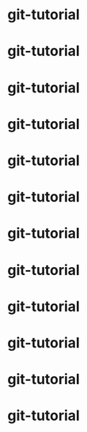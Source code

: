 # git-tutorial
# git-tutorial
# git-tutorial
# git-tutorial
# git-tutorial
# git-tutorial
# git-tutorial
# git-tutorial
# git-tutorial
# git-tutorial
# git-tutorial
# git-tutorial
